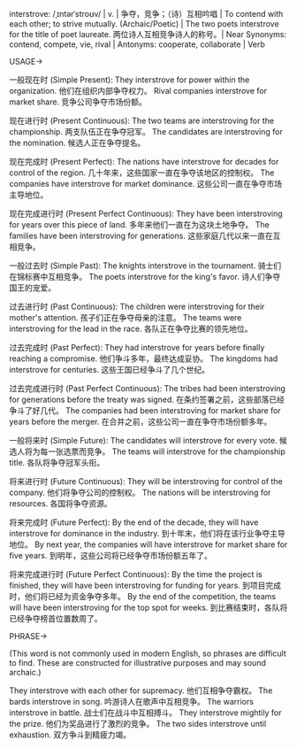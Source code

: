 interstrove: /ˌɪntərˈstroʊv/ | v. | 争夺，竞争；（诗）互相吟唱 | To contend with each other; to strive mutually.  (Archaic/Poetic) |  The two poets interstrove for the title of poet laureate. 两位诗人互相竞争诗人的称号。| Near Synonyms: contend, compete, vie, rival | Antonyms: cooperate, collaborate | Verb


USAGE->

一般现在时 (Simple Present):
They interstrove for power within the organization. 他们在组织内部争夺权力。
Rival companies interstrove for market share.  竞争公司争夺市场份额。

现在进行时 (Present Continuous):
The two teams are interstroving for the championship.  两支队伍正在争夺冠军。
The candidates are interstroving for the nomination. 候选人正在争夺提名。

现在完成时 (Present Perfect):
The nations have interstrove for decades for control of the region.  几十年来，这些国家一直在争夺该地区的控制权。
The companies have interstrove for market dominance. 这些公司一直在争夺市场主导地位。

现在完成进行时 (Present Perfect Continuous):
They have been interstroving for years over this piece of land. 多年来他们一直在为这块土地争夺。
The families have been interstroving for generations.  这些家庭几代以来一直在互相竞争。

一般过去时 (Simple Past):
The knights interstrove in the tournament.  骑士们在锦标赛中互相竞争。
The poets interstrove for the king's favor.  诗人们争夺国王的宠爱。

过去进行时 (Past Continuous):
The children were interstroving for their mother's attention. 孩子们正在争夺母亲的注意。
The teams were interstroving for the lead in the race. 各队正在争夺比赛的领先地位。

过去完成时 (Past Perfect):
They had interstrove for years before finally reaching a compromise.  他们争斗多年，最终达成妥协。
The kingdoms had interstrove for centuries.  这些王国已经争斗了几个世纪。

过去完成进行时 (Past Perfect Continuous):
The tribes had been interstroving for generations before the treaty was signed.  在条约签署之前，这些部落已经争斗了好几代。
The companies had been interstroving for market share for years before the merger.  在合并之前，这些公司一直在争夺市场份额多年。

一般将来时 (Simple Future):
The candidates will interstrove for every vote. 候选人将为每一张选票而竞争。
The teams will interstrove for the championship title. 各队将争夺冠军头衔。

将来进行时 (Future Continuous):
They will be interstroving for control of the company.  他们将争夺公司的控制权。
The nations will be interstroving for resources.  各国将争夺资源。

将来完成时 (Future Perfect):
By the end of the decade, they will have interstrove for dominance in the industry. 到十年末，他们将在该行业争夺主导地位。
By next year, the companies will have interstrove for market share for five years. 到明年，这些公司将已经争夺市场份额五年了。

将来完成进行时 (Future Perfect Continuous):
By the time the project is finished, they will have been interstroving for funding for years.  到项目完成时，他们将已经为资金争夺多年。
By the end of the competition, the teams will have been interstroving for the top spot for weeks.  到比赛结束时，各队将已经争夺榜首位置数周了。


PHRASE->

(This word is not commonly used in modern English, so phrases are difficult to find.  These are constructed for illustrative purposes and may sound archaic.)

They interstrove with each other for supremacy. 他们互相争夺霸权。
The bards interstrove in song.  吟游诗人在歌声中互相竞争。
The warriors interstrove in battle.  战士们在战斗中互相搏斗。
They interstrove mightily for the prize. 他们为奖品进行了激烈的竞争。
The two sides interstrove until exhaustion.  双方争斗到精疲力竭。
